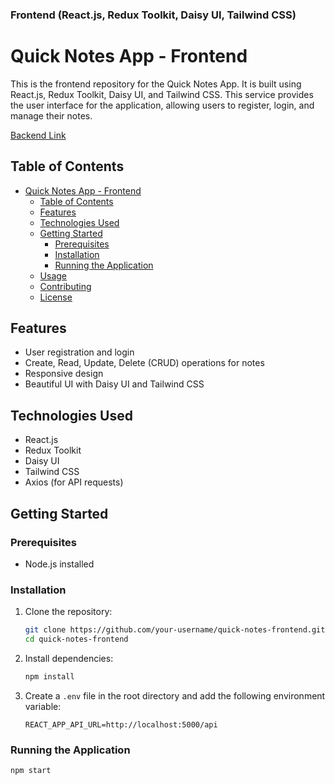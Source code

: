### Frontend (React.js, Redux Toolkit, Daisy UI, Tailwind CSS)


# Quick Notes App - Frontend

This is the frontend repository for the Quick Notes App. It is built using React.js, Redux Toolkit, Daisy UI, and Tailwind CSS. This service provides the user interface for the application, allowing users to register, login, and manage their notes.

[Backend Link](https://github.com/Md-Romaan/quick-notes-backend)

## Table of Contents

- [Quick Notes App - Frontend](#quick-notes-app---frontend)
  - [Table of Contents](#table-of-contents)
  - [Features](#features)
  - [Technologies Used](#technologies-used)
  - [Getting Started](#getting-started)
    - [Prerequisites](#prerequisites)
    - [Installation](#installation)
    - [Running the Application](#running-the-application)
  - [Usage](#usage)
  - [Contributing](#contributing)
  - [License](#license)

## Features

- User registration and login
- Create, Read, Update, Delete (CRUD) operations for notes
- Responsive design
- Beautiful UI with Daisy UI and Tailwind CSS

## Technologies Used

- React.js
- Redux Toolkit
- Daisy UI
- Tailwind CSS
- Axios (for API requests)

## Getting Started

### Prerequisites

- Node.js installed

### Installation

1. Clone the repository:

    ```bash
    git clone https://github.com/your-username/quick-notes-frontend.git
    cd quick-notes-frontend
    ```

2. Install dependencies:

    ```bash
    npm install
    ```

3. Create a `.env` file in the root directory and add the following environment variable:

    ```env
    REACT_APP_API_URL=http://localhost:5000/api
    ```

### Running the Application

```bash
npm start
